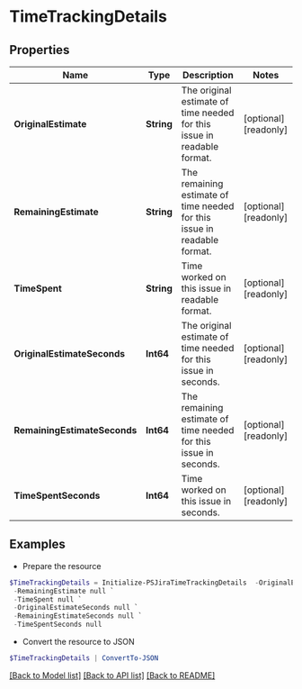 # TimeTrackingDetails
## Properties

Name | Type | Description | Notes
------------ | ------------- | ------------- | -------------
**OriginalEstimate** | **String** | The original estimate of time needed for this issue in readable format. | [optional] [readonly] 
**RemainingEstimate** | **String** | The remaining estimate of time needed for this issue in readable format. | [optional] [readonly] 
**TimeSpent** | **String** | Time worked on this issue in readable format. | [optional] [readonly] 
**OriginalEstimateSeconds** | **Int64** | The original estimate of time needed for this issue in seconds. | [optional] [readonly] 
**RemainingEstimateSeconds** | **Int64** | The remaining estimate of time needed for this issue in seconds. | [optional] [readonly] 
**TimeSpentSeconds** | **Int64** | Time worked on this issue in seconds. | [optional] [readonly] 

## Examples

- Prepare the resource
```powershell
$TimeTrackingDetails = Initialize-PSJiraTimeTrackingDetails  -OriginalEstimate null `
 -RemainingEstimate null `
 -TimeSpent null `
 -OriginalEstimateSeconds null `
 -RemainingEstimateSeconds null `
 -TimeSpentSeconds null
```

- Convert the resource to JSON
```powershell
$TimeTrackingDetails | ConvertTo-JSON
```

[[Back to Model list]](../README.md#documentation-for-models) [[Back to API list]](../README.md#documentation-for-api-endpoints) [[Back to README]](../README.md)

